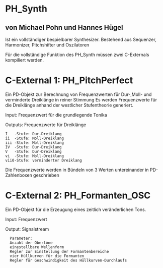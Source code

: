 # PH_Synth   
## von Michael Pohn und Hannes Hügel 
Ist ein vollständiger bespielbarer Synthesizer. Bestehend aus Sequenzer, Harmonizer, Pitchshifter und Oszilatoren

Für die vollständige Funktion des PH_Synth müssen zwei C-Externals kompiliert werden.

# C-External 1: PH_PitchPerfect
  Ein PD-Objekt zur Berechnung von Frequenzwerten für Dur-,Moll- und verminderte Dreiklänge in reiner Stimmung
  Es werden Frequenzwerte für die Dreiklänge anhand der westlicher Stufentheorie generiert.
  
  Input: Frequenzwert für die grundlegende Tonika
  
  Outputs: Frequenzwerte für Dreiklänge
  
    I   -Stufe: Dur-Dreiklang
    ii  -Stufe: Moll-Dreiklang
    iii -Stufe: Moll-Dreiklang
    IV  -Stufe: Dur-Dreiklang
    V   -Stufe: Dur-Dreiklang
    vi  -Stufe: Moll-Dreiklang
    vii0-Stufe: verminderter Dreiklang
  
  Die Frequenzwerte werden in Bündeln von 3 Werten untereinander in PD-Zahlenboxen geschrieben
  
# C-External 2: PH_Formanten_OSC
  Ein PD-Objekt für die Erzeugung eines zeitlich veränderlichen Tons. 
  
  Input: Frequenzwert 
  
  Output: Signalstream
  
      Parameter:
      Anzahl der Obertöne
      einestellbare Wellenform
      Regler zur Einstellung der Formantenbereiche
      vier Hüllkurven für die Formanten
      Regler für Geschwindigkeit des Hüllkurven-Durchlaufs
      
 
      
    

